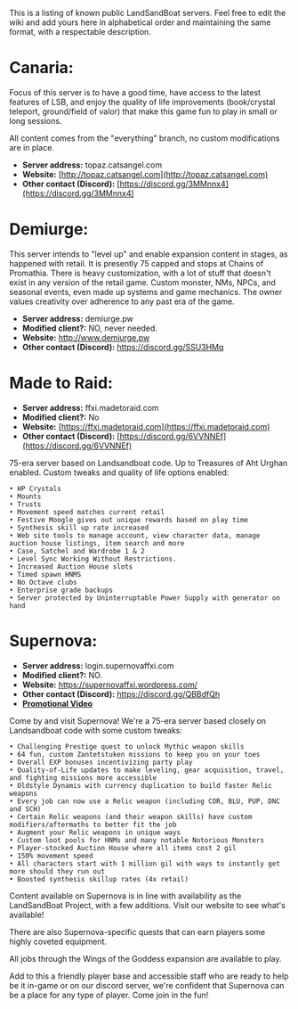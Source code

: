 This is a listing of known public LandSandBoat servers. Feel free to edit the wiki and add yours here in alphabetical order and maintaining the same format, with a respectable description.

# Canaria:

Focus of this server is to have a good time, have access to the latest features of LSB, and enjoy the quality of life improvements (book/crystal teleport, ground/field of valor) that make this game fun to play in small or long sessions.

All content comes from the "everything" branch, no custom modifications are in place.

* **Server address:** topaz.catsangel.com
* **Website:** [http://topaz.catsangel.com](http://topaz.catsangel.com)
* **Other contact (Discord):** [https://discord.gg/3MMnnx4](https://discord.gg/3MMnnx4)

# Demiurge:

This server intends to "level up" and enable expansion content in stages, as happened with retail. It is presently 75 capped and stops at Chains of Promathia. There is heavy customization, with a lot of stuff that doesn't exist in any version of the retail game. Custom monster, NMs, NPCs, and seasonal events, even made up systems and game mechanics. The owner values creativity over adherence to any past era of the game.

* **Server address:** demiurge.pw
* **Modified client?:** NO, never needed.
* **Website:** http://www.demiurge.pw
* **Other contact (Discord):** https://discord.gg/SSU3HMq

# Made to Raid:

* **Server address:** ffxi.madetoraid.com
* **Modified client?:** No
* **Website:** [https://ffxi.madetoraid.com](https://ffxi.madetoraid.com)
* **Other contact (Discord):** [https://discord.gg/6VVNNEf](https://discord.gg/6VVNNEf)

75-era server based on Landsandboat code. Up to Treasures of Aht Urghan enabled. Custom tweaks and quality of life options enabled:

    • HP Crystals
    • Mounts
    • Trusts
    • Movement speed matches current retail
    • Festive Moogle gives out unique rewards based on play time
    • Synthesis skill up rate increased
    • Web site tools to manage account, view character data, manage auction house listings, item search and more
    • Case, Satchel and Wardrobe 1 & 2
    • Level Sync Working Without Restrictions.
    • Increased Auction House slots
    • Timed spawn HNMS
    • No Octave clubs
    • Enterprise grade backups
    • Server protected by Uninterruptable Power Supply with generator on hand

# Supernova:

* **Server address:** login.supernovaffxi.com
* **Modified client?:** NO.
* **Website:** https://supernovaffxi.wordpress.com/
* **Other contact (Discord):** https://discord.gg/QBBdfQh
* [**Promotional Video**](https://youtu.be/lnUAg0Vylns) 

Come by and visit Supernova! We're a 75-era server based closely on Landsandboat code with some custom tweaks:

    • Challenging Prestige quest to unlock Mythic weapon skills
    • 64 fun, custom Zantetstuken missions to keep you on your toes
    • Overall EXP bonuses incentivizing party play
    • Quality-of-Life updates to make leveling, gear acquisition, travel, and fighting missions more accessible
    • Oldstyle Dynamis with currency duplication to build faster Relic weapons
    • Every job can now use a Relic weapon (including COR, BLU, PUP, DNC and SCH)
    • Certain Relic weapons (and their weapon skills) have custom modifiers/aftermaths to better fit the job
    • Augment your Relic weapons in unique ways
    • Custom loot pools for HNMs and many notable Notorious Monsters
    • Player-stocked Auction House where all items cost 2 gil
    • 150% movement speed
    • All characters start with 1 million gil with ways to instantly get more should they run out
    • Boosted synthesis skillup rates (4x retail)

Content available on Supernova is in line with availability as the LandSandBoat Project, with a few additions. Visit our website to see what's available!

There are also Supernova-specific quests that can earn players some highly coveted equipment.

All jobs through the Wings of the Goddess expansion are available to play.

Add to this a friendly player base and accessible staff who are ready to help be it in-game or on our discord server, we're confident that Supernova can be a place for any type of player. Come join in the fun!